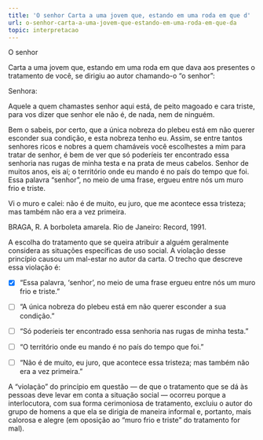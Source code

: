 ```yaml
---
title: 'O senhor Carta a uma jovem que, estando em uma roda em que d'
url: o-senhor-carta-a-uma-jovem-que-estando-em-uma-roda-em-que-da
topic: interpretacao
---
```



O senhor

Carta a uma jovem que, estando em uma roda em que dava aos presentes o tratamento de você, se dirigiu ao autor chamando-o “o senhor”:

Senhora:

Aquele a quem chamastes senhor aqui está, de peito magoado e cara triste, para vos dizer que senhor ele não é, de nada, nem de ninguém.

Bem o sabeis, por certo, que a única nobreza do plebeu está em não querer esconder sua condição, e esta nobreza tenho eu. Assim, se entre tantos senhores ricos e nobres a quem chamáveis você escolhestes a mim para tratar de senhor, é bem de ver que só poderíeis ter encontrado essa senhoria nas rugas de minha testa e na prata de meus cabelos. Senhor de muitos anos, eis aí; o território onde eu mando é no país do tempo que foi. Essa palavra “senhor”, no meio de uma frase, ergueu entre nós um muro frio e triste.

Vi o muro e calei: não é de muito, eu juro, que me acontece essa tristeza; mas também não era a vez primeira.

BRAGA, R. A borboleta amarela. Rio de Janeiro: Record, 1991.

A escolha do tratamento que se queira atribuir a alguém geralmente considera as situações específicas de uso social. A violação desse princípio causou um mal-estar no autor da carta. O trecho que descreve essa violação é:



- [x] “Essa palavra, ‘senhor’, no meio de uma frase ergueu entre nós um muro frio e triste.”
- [ ] “A única nobreza do plebeu está em não querer esconder a sua condição.”
- [ ] “Só poderíeis ter encontrado essa senhoria nas rugas de minha testa.”
- [ ] “O território onde eu mando é no país do tempo que foi.”
- [ ] “Não é de muito, eu juro, que acontece essa tristeza; mas também não era a vez primeira.”


A “violação” do princípio em questão — de que o tratamento que se dá às pessoas deve levar em conta a situação social — ocorreu porque a interlocutora, com sua forma cerimoniosa de tratamento, excluiu o autor do grupo de homens a que ela se dirigia de maneira informal e, portanto, mais calorosa e alegre (em oposição ao “muro frio e triste” do tratamento for mal).
